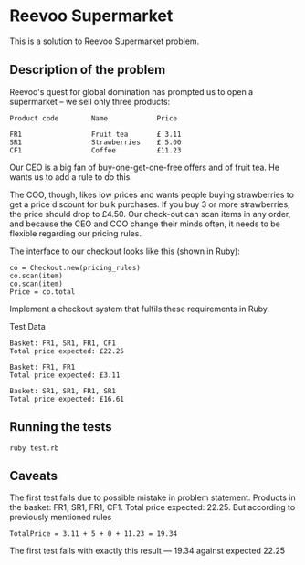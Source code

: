 # Reevoo Supermarket

This is a solution to  Reevoo Supermarket problem.

## Description of the problem

Reevoo's quest for global domination has prompted us to open a supermarket – we sell only three products:


    Product code        Name            Price

    FR1                 Fruit tea       £ 3.11
    SR1                 Strawberries    £ 5.00
    CF1                 Coffee          £11.23


Our CEO is a big fan of buy-one-get-one-free offers and of fruit tea. He wants us to add a rule to do this.

The COO, though, likes low prices and wants people buying strawberries to get a price discount for bulk purchases. If you buy 3 or more strawberries, the price should drop to £4.50.
Our check-out can scan items in any order, and because the CEO and COO change their minds often, it needs to be flexible regarding our pricing rules.

The interface to our checkout looks like this (shown in Ruby):

    co = Checkout.new(pricing_rules)
    co.scan(item)
    co.scan(item)
    Price = co.total

Implement a checkout system that fulfils these requirements in Ruby.

Test Data

    Basket: FR1, SR1, FR1, CF1
    Total price expected: £22.25

    Basket: FR1, FR1
    Total price expected: £3.11

    Basket: SR1, SR1, FR1, SR1
    Total price expected: £16.61

## Running the tests

    ruby test.rb

## Caveats

The first test fails due to possible mistake in problem statement. Products in the basket: FR1, SR1, FR1, CF1.
Total price expected: 22.25. But according to previously mentioned rules

    TotalPrice = 3.11 + 5 + 0 + 11.23 = 19.34

The first test fails with exactly this result — 19.34 against expected 22.25
